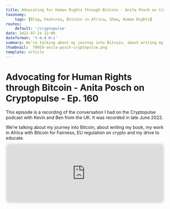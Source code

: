 ```yaml
---
title: Advocating for Human Rights through Bitcoin - Anita Posch on Cryptopulse
taxonomy:
    tags: [Blog, Features, Bitcoin in Africa, Show, Human Rights]
routes:
    default: '/cryptopulse'
date: 2022-07-24 12:00
dateformat: 'Y-m-d H:i'
summary: We’re talking about my journey into Bitcoin, about writing my book, my work in Africa with Bitcoin for Fairness, EU regulation on crypto and my drive to educate.
thumbnail: _f0019-anita-posch-cryptopulse.png
template: article
---
```


# Advocating for Human Rights through Bitcoin - Anita Posch on Cryptopulse - Ep. 160

This episode is a recording of the conversation I had on the Cryptopulse podcast with Kevin and Ben from the UK. It was recorded in late June 2022.

We’re talking about my journey into Bitcoin, about writing my book, my work in Africa with Bitcoin for Fairness, EU regulation on crypto and my drive to educate.

<iframe src="https://www.vodio.fr/frameplay.php?idref=25729&urlref=1" style="border: 0px none; box-shadow: rgba(0, 0, 0, 0.28) 0px 0px 10px; width: calc(100% - 10px); height: 180px; margin-left: 5px; padding: 0;" scrolling="no"></iframe>